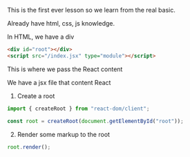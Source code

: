This is the first ever lesson so we learn from the real basic.

Already have html, css, js knowledge.

In HTML, we have a div

```html
<div id="root"></div>
<script src="/index.jsx" type="module"></script>
```

This is where we pass the React content

We have a jsx file that content React

1. Create a root

```jsx
import { createRoot } from "react-dom/client";

const root = createRoot(document.getElementById("root"));
```

2. Render some markup to the root

```jsx
root.render();
```
